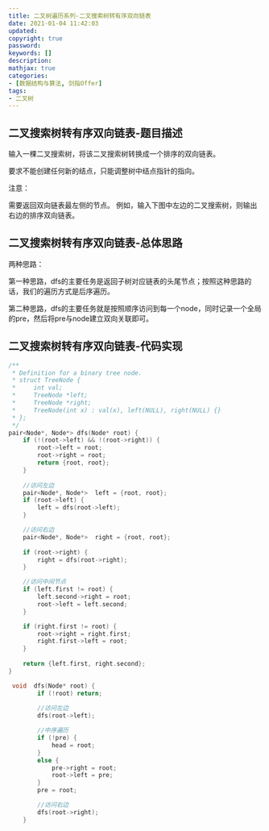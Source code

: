 ```yaml
---
title: 二叉树遍历系列-二叉搜索树转有序双向链表
date: 2021-01-04 11:42:03
updated:
copyright: true
password:
keywords: []
description: 
mathjax: true
categories:
- [数据结构与算法, 剑指Offer]
tags: 
- 二叉树
---
```


## 二叉搜索树转有序双向链表-题目描述

输入一棵二叉搜索树，将该二叉搜索树转换成一个排序的双向链表。

要求不能创建任何新的结点，只能调整树中结点指针的指向。

注意：

需要返回双向链表最左侧的节点。
例如，输入下图中左边的二叉搜索树，则输出右边的排序双向链表。

## 二叉搜索树转有序双向链表-总体思路

两种思路：

第一种思路，dfs的主要任务是返回子树对应链表的头尾节点；按照这种思路的话，我们的遍历方式是后序遍历。

第二种思路，dfs的主要任务就是按照顺序访问到每一个node，同时记录一个全局的pre，然后将pre与node建立双向关联即可。

## 二叉搜索树转有序双向链表-代码实现

```cpp
/**
 * Definition for a binary tree node.
 * struct TreeNode {
 *     int val;
 *     TreeNode *left;
 *     TreeNode *right;
 *     TreeNode(int x) : val(x), left(NULL), right(NULL) {}
 * };
 */
pair<Node*, Node*> dfs(Node* root) {
    if (!(root->left) && !(root->right)) {
        root->left = root;
        root->right = root;
        return {root, root};
    }
    
    //访问左边
    pair<Node*, Node*>  left = {root, root};
    if (root->left) {
        left = dfs(root->left);
    }

    //访问右边
    pair<Node*, Node*>  right = {root, root};
    
    if (root->right) {
        right = dfs(root->right);
    }

    //访问中间节点
    if (left.first != root) {
        left.second->right = root;
        root->left = left.second;
    }

    if (right.first != root) {
        root->right = right.first;
        right.first->left = root;
    }
 
    return {left.first, right.second};
}
```

```cpp
 void  dfs(Node* root) {
        if (!root) return;
        
        //访问左边
        dfs(root->left);

        //中序遍历
        if (!pre) {
            head = root;
        }
        else {
            pre->right = root;
            root->left = pre;
        }
        pre = root;

        //访问右边
        dfs(root->right);
    }
```
